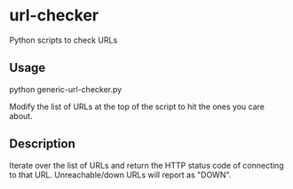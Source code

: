 # url-checker
Python scripts to check URLs

## Usage
python generic-url-checker.py

Modify the list of URLs at the top of the script to hit the ones you care about.

## Description
Iterate over the list of URLs and return the HTTP status code of connecting to that URL. 
Unreachable/down URLs will report as "DOWN".
